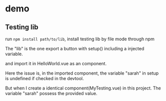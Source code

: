 # demo

## Testing lib

run ```npm install path/to/lib```, install testing lib by file mode through npm

The "lib" is the one export a button with setup() including a injected variable.

and import it in HelloWorld.vue as an component.

Here the issue is, in the imported component, the variable "sarah" in setup is undefined if checked in the devtool.

But when I create a identical component(MyTesting.vue) in this project. The variable "sarah" possess the provided value.
